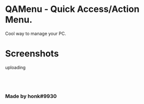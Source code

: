 # QAMenu - Quick Access/Action Menu.
Cool way to manage your PC.

# Screenshots
uploading
<br><br><br><br>
### Made by honk#9930
